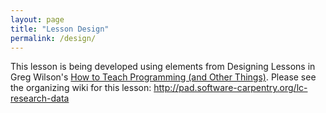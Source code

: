```yaml
---
layout: page
title: "Lesson Design"
permalink: /design/
---
```


This lesson is being developed using elements from Designing Lessons in Greg Wilson's [How to Teach Programming (and Other Things)](http://third-bit.com/teaching/lessons.html). Please see the organizing wiki for this lesson: <http://pad.software-carpentry.org/lc-research-data>
